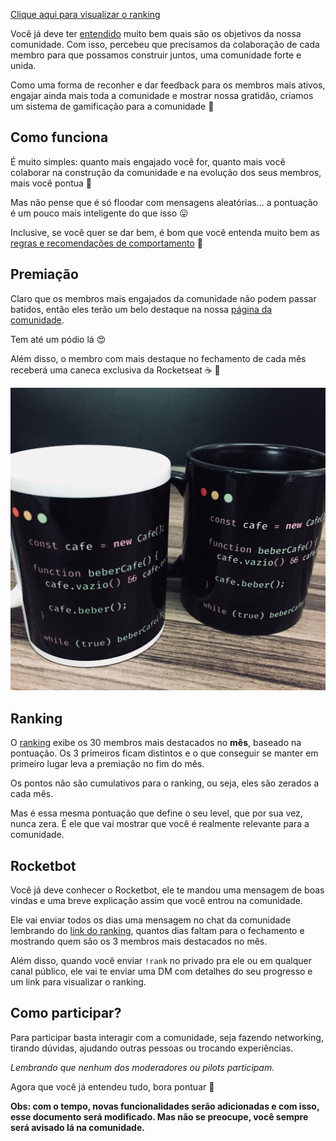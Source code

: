 [Clique aqui para visualizar o ranking](http://comunidade.rocketseat.com.br)

Você já deve ter [entendido](https://github.com/Rocketseat/comunidade) muito bem quais são os objetivos da nossa comunidade. Com isso, percebeu que precisamos da colaboração de cada membro para que possamos construir juntos, uma comunidade forte e unida.

Como uma forma de reconher e dar feedback para os membros mais ativos, engajar ainda mais toda a comunidade e mostrar nossa gratidão, criamos um sistema de gamificação para a comunidade :rocket:

## Como funciona
É muito simples: quanto mais engajado você for, quanto mais você colaborar na construção da comunidade e na evolução dos seus membros, mais você pontua :dart:

Mas não pense que é só floodar com mensagens aleatórias... a pontuação é um pouco mais inteligente do que isso :stuck_out_tongue:

Inclusive, se você quer se dar bem, é bom que você entenda muito bem as [regras e recomendações de comportamento](https://github.com/Rocketseat/comunidade#comportamento) :grimacing:

## Premiação
Claro que os membros mais engajados da comunidade não podem passar batidos, então eles terão um belo destaque na nossa [página da comunidade](http://comunidade.rocketseat.com.br).

Tem até um pódio lá :heart_eyes:

Além disso, o membro com mais destaque no fechamento de cada mês receberá uma caneca exclusiva da Rocketseat :coffee: :rocket:

![Caneca da Rocketseat](assets/canecas.jpg)

## Ranking
O [ranking](http://comunidade.rocketseat.com.br) exibe os 30 membros mais destacados no **mês**, baseado na pontuação. Os 3 primeiros ficam distintos e o que conseguir se manter em primeiro lugar leva a premiação no fim do mês.

Os pontos não são cumulativos para o ranking, ou seja, eles são zerados a cada mês.

Mas é essa mesma pontuação que define o seu level, que por sua vez, nunca zera. É ele que vai mostrar que você é realmente relevante para a comunidade.

## Rocketbot

Você já deve conhecer o Rocketbot, ele te mandou uma mensagem de boas vindas e uma breve explicação assim que você entrou na comunidade.

Ele vai enviar todos os dias uma mensagem no chat da comunidade lembrando do [link do ranking](http://comunidade.rocketseat.com.br), quantos dias faltam para o fechamento e mostrando quem são os 3 membros mais destacados no mês.

Além disso, quando você enviar `!rank` no privado pra ele ou em qualquer canal público, ele vai te enviar uma DM com detalhes do seu progresso e um link para visualizar o ranking.

## Como participar?

Para participar basta interagir com a comunidade, seja fazendo networking, tirando dúvidas, ajudando outras pessoas ou trocando experiências.

*Lembrando que nenhum dos moderadores ou pilots participam.*

Agora que você já entendeu tudo, bora pontuar :rocket:

**Obs: com o tempo, novas funcionalidades serão adicionadas e com isso, esse documento será modificado. Mas não se preocupe, você sempre será avisado lá na comunidade.**
